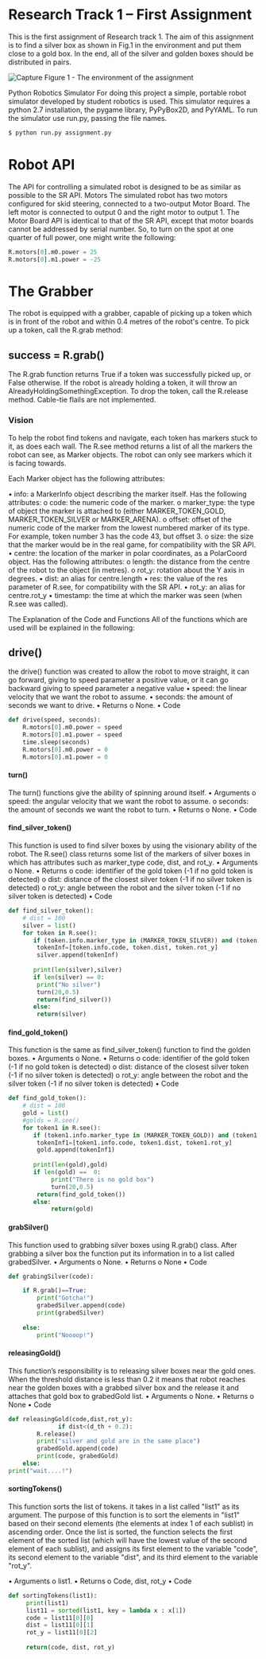 # Research Track 1 – First Assignment

This is the first assignment of Research track 1. The aim of this assignment is to find a silver box as shown in Fig.1 in the environment and put them close to a gold box. In the end, all of the silver and golden boxes should be distributed in pairs.

 

![Capture](https://user-images.githubusercontent.com/37951669/218503079-01df3c2c-8ae0-4e93-afeb-f351d83f24fe.PNG)
Figure 1 - The environment of the assignment

Python Robotics Simulator
For doing this project a simple, portable robot simulator developed by student robotics is used. This simulator requires a python 2.7 installation, the pygame library, PyPyBox2D, and PyYAML.
To run the simulator use run.py, passing the file names.

```python
$ python run.py assignment.py

```
# Robot API

The API for controlling a simulated robot is designed to be as similar as possible to the SR API.
Motors
The simulated robot has two motors configured for skid steering, connected to a two-output Motor Board. The left motor is connected to output 0 and the right motor to output 1.
The Motor Board API is identical to that of the SR API, except that motor boards cannot be addressed by serial number. So, to turn on the spot at one quarter of full power, one might write the following:

```python
R.motors[0].m0.power = 25
R.motors[0].m1.power = -25
```


# The Grabber

The robot is equipped with a grabber, capable of picking up a token which is in front of the robot and within 0.4 metres of the robot's centre. To pick up a token, call the R.grab method:

## success = R.grab()

The R.grab function returns True if a token was successfully picked up, or False otherwise. If the robot is already holding a token, it will throw an AlreadyHoldingSomethingException.
To drop the token, call the R.release method.
Cable-tie flails are not implemented.

### Vision

To help the robot find tokens and navigate, each token has markers stuck to it, as does each wall. The R.see method returns a list of all the markers the robot can see, as Marker objects. The robot can only see markers which it is facing towards.

Each Marker object has the following attributes:

•	info: a MarkerInfo object describing the marker itself. Has the following attributes:
o	code: the numeric code of the marker.
o	marker_type: the type of object the marker is attached to (either MARKER_TOKEN_GOLD, MARKER_TOKEN_SILVER or MARKER_ARENA).
o	offset: offset of the numeric code of the marker from the lowest numbered marker of its type. For example, token number 3 has the code 43, but offset 3.
o	size: the size that the marker would be in the real game, for compatibility with the SR API.
•	centre: the location of the marker in polar coordinates, as a PolarCoord object. Has the following attributes:
o	length: the distance from the centre of the robot to the object (in metres).
o	rot_y: rotation about the Y axis in degrees.
•	dist: an alias for centre.length
•	res: the value of the res parameter of R.see, for compatibility with the SR API.
•	rot_y: an alias for centre.rot_y
•	timestamp: the time at which the marker was seen (when R.see was called).

The Explanation of the Code and Functions
All of the functions which are used will be explained in the following:

## drive()

the drive() function was created to allow the robot to move straight, it can go forward, giving to speed parameter a positive value, or it can go backward giving to speed parameter a negative value
•	speed: the linear velocity that we want the robot to assume.
•	seconds: the amount of seconds we want to drive.
•	Returns
o	None.
•	Code

```python
def drive(speed, seconds):
    R.motors[0].m0.power = speed
    R.motors[0].m1.power = speed
    time.sleep(seconds)
    R.motors[0].m0.power = 0
    R.motors[0].m1.power = 0
```

#### turn()

The turn() functions give the ability of spinning around itself.
•	Arguments
o	speed: the angular velocity that we want the robot to assume.
o	seconds: the amount of seconds we want the robot to turn.
•	Returns
o	None.
•	Code

#### find_silver_token()

This function is used to find silver boxes by using the visionary ability of the robot. The R.see() class returns some list of the markers of silver boxes in which has attributes such as marker_type code, dist, and rot_y.
•	Arguments
o	None.
•	Returns
o	code: identifier of the gold token (-1 if no gold token is detected)
o	dist: distance of the closest silver token (-1 if no silver token is detected)
o	rot_y: angle between the robot and the silver token (-1 if no silver token is detected)
•	Code

```python
def find_silver_token():
    # dist = 100
    silver = list()
    for token in R.see():
       if (token.info.marker_type in (MARKER_TOKEN_SILVER)) and (token.info.code not in grabedSilver):
		tokenInf=[token.info.code, token.dist, token.rot_y]
		silver.append(tokenInf)
		
       print(len(silver),silver)
       if len(silver) == 0:
		print("No silver")
		turn(20,0.5)
		return(find_silver())
       else:
		return(silver)
```


#### find_gold_token()

This function is the same as find_silver_token() function to find the golden boxes.
•	Arguments
o	None.
•	Returns
o	code: identifier of the gold token (-1 if no gold token is detected)
o	dist: distance of the closest silver token (-1 if no silver token is detected)
o	rot_y: angle between the robot and the silver token (-1 if no silver token is detected)
•	Code

```python
def find_gold_token():
    # dist = 100
    gold = list()
    #golds = R.see()
    for token1 in R.see():
       if (token1.info.marker_type in (MARKER_TOKEN_GOLD)) and (token1.info.code not in grbedGold):
		tokenInf1=[token1.info.code, token1.dist, token1.rot_y]
		gold.append(tokenInf1)
		
       print(len(gold),gold)
       if len(gold) ==  0:
            print("There is no gold box")
            turn(20,0.5)
	    return(find_gold_token())
       else:
            return(gold)

```
#### grabSilver()

This function used to grabbing silver boxes using R.grab() class. After grabbing a silver box the function put its information in to a list called grabedSilver.
•	Arguments
o	None.
•	Returns
o	None
•	Code

```python
def grabingSilver(code):

	if R.grab()==True:
		print("Gotcha!")
		grabedSilver.append(code)
		print(grabedSilver)
		
	else:
		print("Noooop!")
```

#### releasingGold()

This function’s responsibility is to releasing silver boxes near the gold ones. When the threshold distance is less than 0.2 it means that robot reaches near the golden boxes with a grabbed silver box and the release it and attaches that gold box to grabedGold list.
•	Arguments
o	None.
•	Returns
o	None
•	Code

```python
def releasingGold(code,dist,rot_y):
              if dist<(d_th + 0.2):
		R.release()
		print("silver and gold are in the same place")
		grabedGold.append(code)
		print(code, grabedGold)
	else:
print("wait....!")
```

#### sortingTokens()

This function sorts the list of tokens. it takes in a list called "list1" as its argument. The purpose of this function is to sort the elements in "list1" based on their second elements (the elements at index 1 of each sublist) in ascending order. Once the list is sorted, the function selects the first element of the sorted list (which will have the lowest value of the second element of each sublist), and assigns its first element to the variable "code", its second element to the variable "dist", and its third element to the variable "rot_y".

•	Arguments
o	list1.
•	Returns
o	Code, dist, rot_y
•	Code

```python
def sortingTokens(list1):
     print(list1)
     list11 = sorted(list1, key = lambda x : x[1])
     code = list11[0][0]
     dist = list11[0][1]
     rot_y = list11[0][2]
     
     return(code, dist, rot_y)
```


